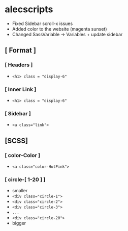 # alecscripts

- Fixed Sidebar scroll-x issues
- Added color to the website (magenta sunset)
- Changed SassVariable -> Variables + update sidebar

## [ Format ]

### [ Headers ]
- `<h1> class = "display-6"`

### [ Inner Link ]
- `<h1> class = "display-6"`

### [ Sidebar ]
- `<a class="link">` 

## [SCSS]

### [ color-Color ]
- `<a class="color-HotPink">` 

### [ circle-[ 1-20 ] ]
- smaller 
- `<div class="circle-1">`
- `<div class="circle-2">`  
- `<div class="circle-3">` 
- `...`
- `<div class="circle-20">` 
- bigger